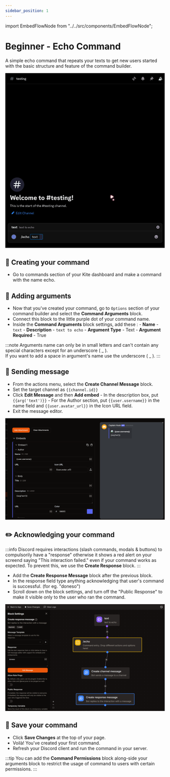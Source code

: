 ```yaml
---
sidebar_position: 1
---
```


import EmbedFlowNode from "../../src/components/EmbedFlowNode";

# Beginner - Echo Command

A simple echo command that repeats your texts to get new users started with the basic structure and feature of the command builder.

![Echo Demo](./img/echo-demo.gif)

## 🌟 Creating your command 
- Go to commands section of your Kite dashboard and make a command with the name echo.

## 📝 Adding arguments
- Now that you've created your command, go to `Options` section of your command builder and select the **Command Arguments** block.  
  <EmbedFlowNode type="option_command_argument" />  
- Connect this block to the little purple dot of your command name.
- Inside the **Command Arguments** block settings, add these :
        - **Name** - `text`
        - **Description** - `text to echo`
        - **Argument Type** - Text
        - **Argument Required** - True

:::note
Arguments name can only be in small letters and can't contain any special characters except for an underscore ( \_ ).  
If you want to add a space in argument's name use the underscore ( \_ ).
:::

## 💬 Sending message 
- From the actions menu, select the **Create Channel Message** block.  
  <EmbedFlowNode type="action_message_create" />  
- Set the target channel as `{{channel.id}}`
- Click **Edit Message** and then **Add embed**
        - In the description box, put `{{arg('text')}}`
        - For the Author section, put `{{user.username}}` in the name field and `{{user.avatar_url}}` in the Icon URL field.
- Exit the message editor.

![Echo Embed Example](./img/echo-embed.png)

## ✏️ Acknowledging your command 
:::info
Discord requires interactions (slash commands, modals & buttons) to compulsorily have a "response" otherwise it shows a red alert on your screend saying "This interaction failed." even if your command works as expected. To prevent this, we use the **Create Response** block.
:::

- Add the **Create Response Message** block after the previous block.  
  <EmbedFlowNode type="action_response_create" />  
- In the response field type anything acknowledging that user's command is successful. (for eg. "doneso")
- Scroll down on the block settings, and turn off the "Public Response" to make it visible only to the user who ran the command.

![Echo Command Flow](./img/echo-flow.png)

## 💌 Save your command
- Click **Save Changes** at the top of your page.
- Voilà! You've created your first command.
- Refresh your Discord client and run the command in your server.

:::tip 
You can add the **Command Permissions** block along-side your arguments block to restrict the usage of command to users with certain permissions.
:::
